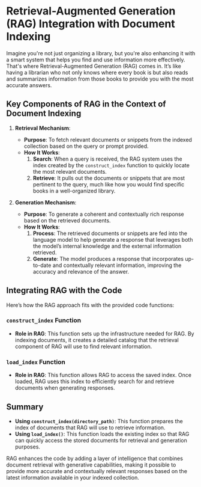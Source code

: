 # Retrieval-Augmented Generation (RAG) Integration with Document Indexing

Imagine you're not just organizing a library, but you're also enhancing it with a smart system that helps you find and use information more effectively. That's where Retrieval-Augmented Generation (RAG) comes in. It’s like having a librarian who not only knows where every book is but also reads and summarizes information from those books to provide you with the most accurate answers.

## Key Components of RAG in the Context of Document Indexing

1. **Retrieval Mechanism**:
   - **Purpose**: To fetch relevant documents or snippets from the indexed collection based on the query or prompt provided.
   - **How It Works**:
     1. **Search**: When a query is received, the RAG system uses the index created by the `construct_index` function to quickly locate the most relevant documents.
     2. **Retrieve**: It pulls out the documents or snippets that are most pertinent to the query, much like how you would find specific books in a well-organized library.

2. **Generation Mechanism**:
   - **Purpose**: To generate a coherent and contextually rich response based on the retrieved documents.
   - **How It Works**:
     1. **Process**: The retrieved documents or snippets are fed into the language model to help generate a response that leverages both the model’s internal knowledge and the external information retrieved.
     2. **Generate**: The model produces a response that incorporates up-to-date and contextually relevant information, improving the accuracy and relevance of the answer.

## Integrating RAG with the Code

Here’s how the RAG approach fits with the provided code functions:

### `construct_index` Function
- **Role in RAG**: This function sets up the infrastructure needed for RAG. By indexing documents, it creates a detailed catalog that the retrieval component of RAG will use to find relevant information.

### `load_index` Function
- **Role in RAG**: This function allows RAG to access the saved index. Once loaded, RAG uses this index to efficiently search for and retrieve documents when generating responses.

## Summary

- **Using `construct_index(directory_path)`**: This function prepares the index of documents that RAG will use to retrieve information.
- **Using `load_index()`**: This function loads the existing index so that RAG can quickly access the stored documents for retrieval and generation purposes.

RAG enhances the code by adding a layer of intelligence that combines document retrieval with generative capabilities, making it possible to provide more accurate and contextually relevant responses based on the latest information available in your indexed collection.
